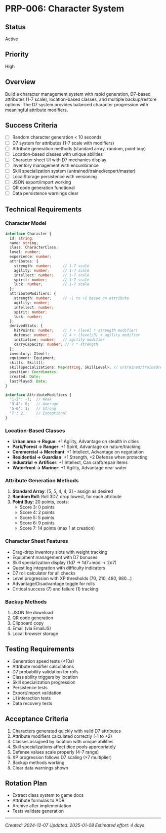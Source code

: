 # PRP-006: Character System

## Status
Active

## Priority
High

## Overview
Build a character management system with rapid generation, D7-based attributes (1-7 scale), location-based classes, and multiple backup/restore options. The D7 system provides balanced character progression with meaningful attribute modifiers.

## Success Criteria
- [ ] Random character generation < 10 seconds
- [ ] D7 system for attributes (1-7 scale with modifiers)
- [ ] Attribute generation methods (standard array, random, point buy)
- [ ] Location-based classes with unique abilities
- [ ] Character sheet UI with D7 mechanics display
- [ ] Inventory management with encumbrance
- [ ] Skill specialization system (untrained/trained/expert/master)
- [ ] LocalStorage persistence with versioning
- [ ] JSON export/import working
- [ ] QR code generation functional
- [ ] Data persistence warnings clear

## Technical Requirements

### Character Model
```typescript
interface Character {
  id: string;
  name: string;
  class: CharacterClass;
  level: number;
  experience: number;
  attributes: {
    strength: number;     // 1-7 scale
    agility: number;      // 1-7 scale
    intellect: number;    // 1-7 scale
    spirit: number;       // 1-7 scale
    luck: number;         // 1-7 scale
  };
  attributeModifiers: {
    strength: number;     // -1 to +2 based on attribute
    agility: number;
    intellect: number;
    spirit: number;
    luck: number;
  };
  derivedStats: {
    hitPoints: number;    // 7 + (level * strength modifier)
    defense: number;      // 4 + (level/3) + agility modifier
    initiative: number;   // agility modifier
    carryCapacity: number; // 7 * strength
  };
  inventory: Item[];
  equipment: Equipment;
  skills: Skill[];
  skillSpecializations: Map<string, SkillLevel>; // untrained/trained/expert/master
  position: Coordinates;
  created: Date;
  lastPlayed: Date;
}

interface AttributeModifiers {
  '1-2': -1;  // Weak
  '3-4': 0;   // Average
  '5-6': 1;   // Strong
  '7': 2;     // Exceptional
}
```

### Location-Based Classes
- **Urban area → Rogue**: +1 Agility, Advantage on stealth in cities
- **Park/Forest → Ranger**: +1 Spirit, Advantage on nature/tracking
- **Commercial → Merchant**: +1 Intellect, Advantage on negotiation
- **Residential → Guardian**: +1 Strength, +2 Defense when protecting
- **Industrial → Artificer**: +1 Intellect, Can craft/repair items
- **Waterfront → Mariner**: +1 Agility, Advantage near water

### Attribute Generation Methods
1. **Standard Array**: [5, 5, 4, 4, 3] - assign as desired
2. **Random Roll**: Roll 3D7, drop lowest, for each attribute
3. **Point Buy**: 20 points, costs:
   - Score 3: 0 points
   - Score 4: 2 points
   - Score 5: 5 points
   - Score 6: 9 points
   - Score 7: 14 points (max 1 at creation)

### Character Sheet Features
- Drag-drop inventory slots with weight tracking
- Equipment management with D7 bonuses
- Skill specialization display (1d7 → 1d7+mod → 2d7)
- Quest log integration with difficulty indicators
- D7 roll calculator for all checks
- Level progression with XP thresholds (70, 210, 490, 980...)
- Advantage/Disadvantage toggle for rolls
- Critical success (7) and failure (1) tracking

### Backup Methods
1. JSON file download
2. QR code generation
3. Clipboard copy
4. Email (via EmailJS)
5. Local browser storage

## Testing Requirements
- Generation speed tests (<10s)
- Attribute modifier calculations
- D7 probability validation for rolls
- Class ability triggers by location
- Skill specialization progression
- Persistence tests
- Export/import validation
- UI interaction tests
- Data recovery tests

## Acceptance Criteria
1. Characters generated quickly with valid D7 attributes
2. Attribute modifiers calculated correctly (-1 to +2)
3. Classes assigned by location with unique abilities
4. Skill specializations affect dice pools appropriately
5. Defense values scale properly (4-7 range)
6. XP progression follows D7 scaling (×7 multiplier)
7. Backup methods working
8. Clear data warnings shown

## Rotation Plan
- Extract class system to game docs
- Attribute formulas to ADR
- Archive after implementation
- Tests validate generation

---
*Created: 2024-12-07*
*Updated: 2025-01-08*
*Estimated effort: 4 days*